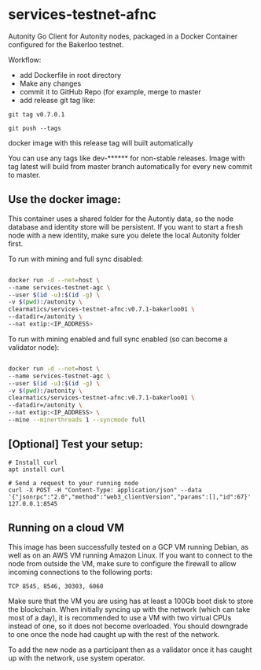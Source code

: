 # services-testnet-afnc

Autonity Go Client for Autonity nodes, packaged in a Docker Container configured for the Bakerloo testnet.

Workflow:
* add Dockerfile in root directory
* Make any changes
* commit it to GitHub Repo (for example, merge to master
* add release git tag like:

`git tag v0.7.0.1`

`git push --tags`

docker image with this release tag will built automatically

You can use any tags like dev-****** for non-stable releases.
Image with tag latest will build from master branch automatically for every new commit to master.

## Use the docker image:

This container uses a shared folder for the Autontiy data, so the node database and identity store will be persistent. If you want to start a fresh node with a new identity, make sure you delete the local Autonity folder first.

To run with mining and full sync disabled:

```bash

docker run -d --net=host \
--name services-testnet-agc \
--user $(id -u):$(id -g) \
-v $(pwd):/autonity \
clearmatics/services-testnet-afnc:v0.7.1-bakerloo01 \
--datadir=/autonity \
--nat extip:<IP_ADDRESS>

```

To run with mining enabled and full sync enabled (so can become a validator node):

```bash

docker run -d --net=host \
--name services-testnet-agc \ 
--user $(id -u):$(id -g) \
-v $(pwd):/autonity \
clearmatics/services-testnet-afnc:v0.7.1-bakerloo01 \
--datadir=/autonity \
--nat extip:<IP_ADDRESS> \
--mine --minerthreads 1 --syncmode full
```

## [Optional] Test your setup:
```console
# Install curl
apt install curl

# Send a request to your running node
curl -X POST -H "Content-Type: application/json" --data '{"jsonrpc":"2.0","method":"web3_clientVersion","params":[],"id":67}' 127.0.0.1:8545
```

## Running on a cloud VM

This image has been successfully tested on a GCP VM running Debian, as well as on an AWS VM running Amazon Linux. If you want to connect to the node from outside the VM, make sure to configure the firewall to allow incoming connections to the following ports:

`TCP 8545, 8546, 30303, 6060`

Make sure that the VM you are using has at least a 100Gb boot disk to store the blockchain. When initially syncing up with the network (which can take most of a day), it is recommended to use a VM with two virtual CPUs instead of one, so it does not become overloaded. You should downgrade to one once the node had caught up with the rest of the network.

To add the new node as a participant then as a validator once it has caught up with the network, use system operator.
